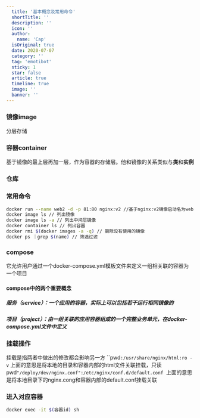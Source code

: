```yaml
---
  title: '基本概念及常用命令'
  shortTitle: ''
  description: ''
  icon: ''
  author:
    name: 'Cap'
  isOriginal: true
  date: 2020-07-07
  category: ''
  tag: 'emotibot'
  sticky: 1
  star: false
  article: true
  timeline: true
  image: ''
  banner: ''
---
```


  ### 镜像image
分层存储
### 容器container
基于镜像的最上层再加一层，作为容器的存储层。他和镜像的关系类似与**类**和**实例**
### 仓库


### 常用命令
```bash
docker run --name web2 -d -p 81:80 nginx:v2 //基于nginx:v2镜像启动名为web2的容器并映射本机81端口到容器的80端口
docker image ls // 列出镜像
docker image ls -a // 列出中间层镜像
docker container ls // 列出容器
docker rmi $(docker images -a -q) // 删除没有使用的镜像
docker ps ｜grep $(name) // 筛选过滤
```


### compose
它允许用户通过一个docker-compose.yml模板文件来定义一组相关联的容器为一个项目
#### compose中的两个重要概念
##### 服务（service）：一个应用的容器，实际上可以包括若干运行相同镜像的
##### 项目（project）：由一组关联的应用容器组成的一个完整业务单元，在docker-compose.yml文件中定义

### 挂载操作
挂载是指两者中做出的修改都会影响另一方
``pwd`:/usr/share/nginx/html:ro -v`
上面的意思是将本地的目录和容器内部的html文件关联挂载，只读
` `pwd`"/deploy/dev/nginx.conf":/etc/nginx/conf.d/default.conf`
 上面的意思是将本地目录下的nginx.cong和容器内部的default.conf挂载关联


### 进入对应容器
```bash
docker exec -it $(容器id) sh
```




